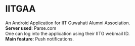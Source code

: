 # IITGAA
An Android Application for IIT Guwahati Alumni Association.  
**Server used**: Parse.com  
One can log into the application using their IITG webmail ID.  
**Main feature**: Push notifications.
